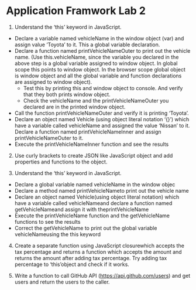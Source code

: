 # Application Framwork Lab 2

1. Understand the ‘this’ keyword in JavaScript.
* Declare a variable named vehicleName in the window object (var) and assign value ‘Toyota’ to it. This a global variable declaration.
*   Declare a function named printVehicleNameOuter to print out the vehicle name. (Use this.vehicleName, since the variable you declared in the above step is a global variable
assigned to window object. In global scope this points to window object. In the browser scope global object is window object and all the global variable and function declarations are assigned to window object).
    * Test this by printing this and window object to console. And verify that they both prints window object.
    * Check the vehicleName and the printVehicleNameOuter you declared are in the printed window object.
* Call the function printVehicleNameOuter and verify it is printing ‘Toyota’.
* Declare an object named Vehicle (using object literal notation ‘{}’) which have a variable
called vehicleName and assigned the value ‘Nissan’ to it. Declare a function named
printVehicleNameInner and assign printVehicleNameOuter to it.
* Execute the printVehicleNameInner function and see the results

2. Use curly brackets to create JSON like JavaScript object and add properties and functions to the object.

3. Understand the ‘this’ keyword in JavaScript.
* Declare a global variable named vehicleName in the window objec
* Declare a method named printVehicleNameto print out the vehicle name
* Declare an object named Vehicle(using object literal notation) which have a variable called vehicleNameand declare a function named getVehicleNameand assign it with theprintVehicleName
* Execute the printVehicleName function and the getVehicleName functions to see the results
* Correct the getVehicleName to print out the global variable vehicleNameusing the this keyword

4. Create a separate function using JavaScript closurewhich accepts the tax percentage and returns a function which accepts the amount and returns the amount after adding tax percentage. Try adding tax percentage to ‘this’object and check if it works.

5. Write a function to call GitHub API (https://api.github.com/users) and get users and return the users to the caller.